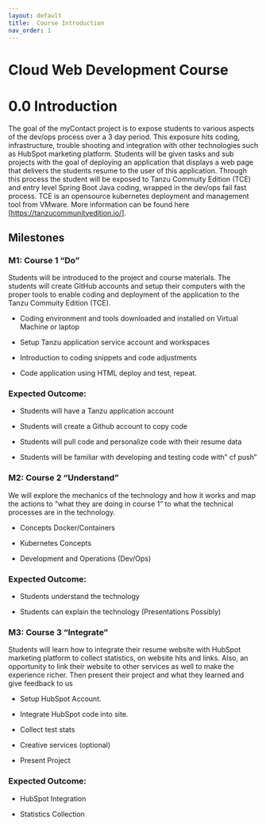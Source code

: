 ```yaml
---
layout: default
title:  Course Introduction
nav_order: 1
---
```



# Cloud Web Development Course

# 0.0 Introduction
The goal of the myContact project is to expose students to various aspects of the dev/ops process over a 3 day period. This exposure hits coding, infrastructure, trouble shooting and integration with other technologies such as HubSpot marketing platform. Students will be given tasks and sub projects with the goal of deploying an application that displays a web page that delivers the students resume to the user of this application. Through this process the student will be exposed to Tanzu Commuity Edition (TCE) and entry level Spring Boot Java coding, wrapped in the dev/ops fail fast process. TCE is an opensource kubernetes deployment and management tool from VMware. More information can be found here [https://tanzucommunityedition.io/].

## Milestones 

### M1: Course 1 “Do”  

Students will be introduced to the project and course materials.  The students will create GitHub accounts and setup their computers with the proper tools to enable coding and deployment of the application to the Tanzu Commuity Edition (TCE).  

- Coding environment and tools downloaded and installed on Virtual Machine or laptop 

- Setup Tanzu application service account and workspaces 

- Introduction to coding snippets and code adjustments 

- Code application using HTML deploy and test, repeat. 

 
### Expected Outcome: 

- Students will have a Tanzu application account 

- Students will create a Github account to copy code 

- Students will pull code and personalize code with their resume data 

- Students will be familiar with developing and testing code with” cf push” 

### M2: Course 2 “Understand” 

We will explore the mechanics of the technology and how it works and map the actions to “what they are doing in course 1” to what the technical processes are in the technology. 

- Concepts Docker/Containers 

- Kubernetes Concepts  

- Development and Operations (Dev/Ops)  
 

### Expected Outcome: 

- Students understand the technology  

- Students can explain the technology (Presentations Possibly)  

### M3: Course 3 “Integrate” 

Students will learn how to integrate their resume website with HubSpot marketing platform to collect statistics, on website hits and links. Also, an opportunity to link their website to other services as well to make the experience richer. Then present their project and what they learned and give feedback to us 

- Setup HubSpot Account.  

- Integrate HubSpot code into site.  

- Collect test stats 

- Creative services (optional)  

- Present Project 

### Expected Outcome: 

- HubSpot Integration  

- Statistics Collection 
